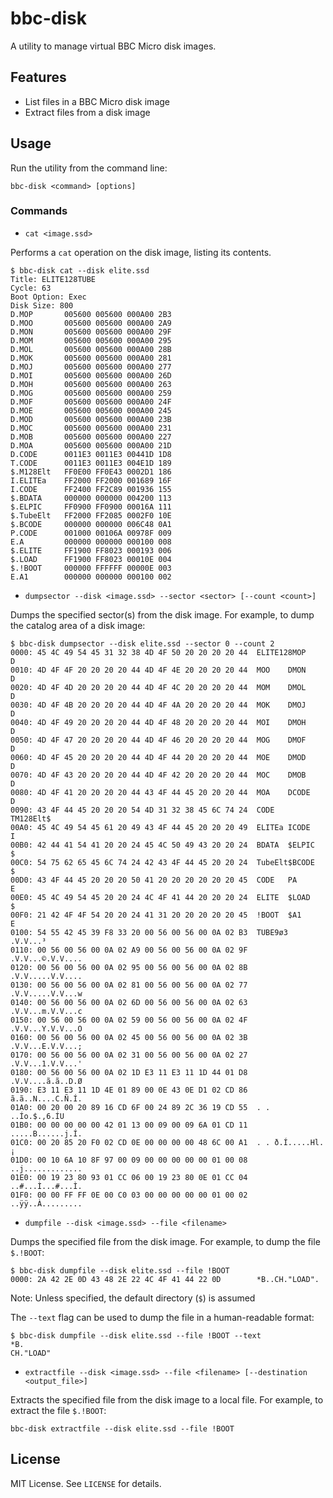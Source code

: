 # bbc-disk

A utility to manage virtual BBC Micro disk images.

## Features

- List files in a BBC Micro disk image
- Extract files from a disk image

## Usage

Run the utility from the command line:

```
bbc-disk <command> [options]
```

### Commands

- `cat <image.ssd>`

Performs a `cat` operation on the disk image, listing its contents.

```
$ bbc-disk cat --disk elite.ssd
Title: ELITE128TUBE
Cycle: 63
Boot Option: Exec
Disk Size: 800
D.MOP       005600 005600 000A00 2B3
D.MOO       005600 005600 000A00 2A9
D.MON       005600 005600 000A00 29F
D.MOM       005600 005600 000A00 295
D.MOL       005600 005600 000A00 28B
D.MOK       005600 005600 000A00 281
D.MOJ       005600 005600 000A00 277
D.MOI       005600 005600 000A00 26D
D.MOH       005600 005600 000A00 263
D.MOG       005600 005600 000A00 259
D.MOF       005600 005600 000A00 24F
D.MOE       005600 005600 000A00 245
D.MOD       005600 005600 000A00 23B
D.MOC       005600 005600 000A00 231
D.MOB       005600 005600 000A00 227
D.MOA       005600 005600 000A00 21D
D.CODE      0011E3 0011E3 00441D 1D8
T.CODE      0011E3 0011E3 004E1D 189
$.M128Elt   FF0E00 FF0E43 0002D1 186
I.ELITEa    FF2000 FF2000 001689 16F
I.CODE      FF2400 FF2C89 001936 155
$.BDATA     000000 000000 004200 113
$.ELPIC     FF0900 FF0900 00016A 111
$.TubeElt   FF2000 FF2085 0002F0 10E
$.BCODE     000000 000000 006C48 0A1
P.CODE      001000 00106A 00978F 009
E.A         000000 000000 000100 008
$.ELITE     FF1900 FF8023 000193 006
$.LOAD      FF1900 FF8023 00010E 004
$.!BOOT     000000 FFFFFF 00000E 003
E.A1        000000 000000 000100 002
```
- `dumpsector --disk <image.ssd> --sector <sector> [--count <count>]`

Dumps the specified sector(s) from the disk image. For example, to dump the catalog area of a disk image:

```
$ bbc-disk dumpsector --disk elite.ssd --sector 0 --count 2
0000: 45 4C 49 54 45 31 32 38 4D 4F 50 20 20 20 20 44  ELITE128MOP    D
0010: 4D 4F 4F 20 20 20 20 44 4D 4F 4E 20 20 20 20 44  MOO    DMON    D
0020: 4D 4F 4D 20 20 20 20 44 4D 4F 4C 20 20 20 20 44  MOM    DMOL    D
0030: 4D 4F 4B 20 20 20 20 44 4D 4F 4A 20 20 20 20 44  MOK    DMOJ    D
0040: 4D 4F 49 20 20 20 20 44 4D 4F 48 20 20 20 20 44  MOI    DMOH    D
0050: 4D 4F 47 20 20 20 20 44 4D 4F 46 20 20 20 20 44  MOG    DMOF    D
0060: 4D 4F 45 20 20 20 20 44 4D 4F 44 20 20 20 20 44  MOE    DMOD    D
0070: 4D 4F 43 20 20 20 20 44 4D 4F 42 20 20 20 20 44  MOC    DMOB    D
0080: 4D 4F 41 20 20 20 20 44 43 4F 44 45 20 20 20 44  MOA    DCODE   D
0090: 43 4F 44 45 20 20 20 54 4D 31 32 38 45 6C 74 24  CODE   TM128Elt$
00A0: 45 4C 49 54 45 61 20 49 43 4F 44 45 20 20 20 49  ELITEa ICODE   I
00B0: 42 44 41 54 41 20 20 24 45 4C 50 49 43 20 20 24  BDATA  $ELPIC  $
00C0: 54 75 62 65 45 6C 74 24 42 43 4F 44 45 20 20 24  TubeElt$BCODE  $
00D0: 43 4F 44 45 20 20 20 50 41 20 20 20 20 20 20 45  CODE   PA      E
00E0: 45 4C 49 54 45 20 20 24 4C 4F 41 44 20 20 20 24  ELITE  $LOAD   $
00F0: 21 42 4F 4F 54 20 20 24 41 31 20 20 20 20 20 45  !BOOT  $A1     E
0100: 54 55 42 45 39 F8 33 20 00 56 00 56 00 0A 02 B3  TUBE9ø3 .V.V...³
0110: 00 56 00 56 00 0A 02 A9 00 56 00 56 00 0A 02 9F  .V.V...©.V.V....
0120: 00 56 00 56 00 0A 02 95 00 56 00 56 00 0A 02 8B  .V.V.....V.V....
0130: 00 56 00 56 00 0A 02 81 00 56 00 56 00 0A 02 77  .V.V.....V.V...w
0140: 00 56 00 56 00 0A 02 6D 00 56 00 56 00 0A 02 63  .V.V...m.V.V...c
0150: 00 56 00 56 00 0A 02 59 00 56 00 56 00 0A 02 4F  .V.V...Y.V.V...O
0160: 00 56 00 56 00 0A 02 45 00 56 00 56 00 0A 02 3B  .V.V...E.V.V...;
0170: 00 56 00 56 00 0A 02 31 00 56 00 56 00 0A 02 27  .V.V...1.V.V...'
0180: 00 56 00 56 00 0A 02 1D E3 11 E3 11 1D 44 01 D8  .V.V....ã.ã..D.Ø
0190: E3 11 E3 11 1D 4E 01 89 00 0E 43 0E D1 02 CD 86  ã.ã..N....C.Ñ.Í.
01A0: 00 20 00 20 89 16 CD 6F 00 24 89 2C 36 19 CD 55  . . ..Ío.$.,6.ÍU
01B0: 00 00 00 00 00 42 01 13 00 09 00 09 6A 01 CD 11  .....B......j.Í.
01C0: 00 20 85 20 F0 02 CD 0E 00 00 00 00 48 6C 00 A1  . . ð.Í.....Hl.¡
01D0: 00 10 6A 10 8F 97 00 09 00 00 00 00 00 01 00 08  ..j.............
01E0: 00 19 23 80 93 01 CC 06 00 19 23 80 0E 01 CC 04  ..#...Ì...#...Ì.
01F0: 00 00 FF FF 0E 00 C0 03 00 00 00 00 00 01 00 02  ..ÿÿ..À.........
```
- `dumpfile --disk <image.ssd> --file <filename>`

Dumps the specified file from the disk image. For example, to dump the file `$.!BOOT`:

```
$ bbc-disk dumpfile --disk elite.ssd --file !BOOT
0000: 2A 42 2E 0D 43 48 2E 22 4C 4F 41 44 22 0D        *B..CH."LOAD".
```
Note: Unless specified, the default directory (`$`) is assumed

The `--text` flag can be used to dump the file in a human-readable format:

```
$ bbc-disk dumpfile --disk elite.ssd --file !BOOT --text
*B.
CH."LOAD"
```
- `extractfile --disk <image.ssd> --file <filename> [--destination <output_file>]`

Extracts the specified file from the disk image to a local file. For example, to extract the file `$.!BOOT`:

```
bbc-disk extractfile --disk elite.ssd --file !BOOT
```

## License

MIT License. See `LICENSE` for details.
